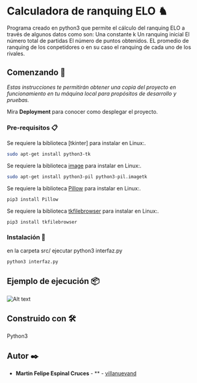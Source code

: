 # Calculadora de ranquing ELO ♞

Programa creado en python3 que permite el cálculo del ranquing ELO a través de algunos datos como son:
Una constante k
Un ranquing inicial
El número total de partidas 
El número de puntos obtenidos.
EL promedio de ranquing de los conpetidores o en su caso el ranquing de cada uno de los rivales.

## Comenzando 🚀

_Estas instrucciones te permitirán obtener una copia del proyecto en funcionamiento en tu máquina local para propósitos de desarrollo y pruebas._

Mira **Deployment** para conocer como desplegar el proyecto.


### Pre-requisitos 📋

Se requiere la biblioteca  [tkinter] para instalar en Linux:.

```bash
sudo apt-get install python3-tk
```
Se requiere la biblioteca  [image](https://pypi.org/project/image/) para instalar en Linux:.

```bash
sudo apt-get install python3-pil python3-pil.imagetk
```

Se requiere la biblioteca  [Pillow](https://pypi.org/project/Pillow/2.2.2/) para instalar en Linux:.

```bash
pip3 install Pillow
```
Se requiere la biblioteca  [tkfilebrowser](https://pypi.org/project/tkfilebrowser/) para instalar en Linux:.

```bash
pip3 install tkfilebrowser
```

### Instalación 🔧

en la carpeta src/ ejecutar python3 interfaz.py

```bash
python3 interfaz.py
```

## Ejemplo de ejecución 📦

![Alt text](ejecución.png?raw=true "Title") 


## Construido con 🛠️

Python3

## Autor ✒️

* **Martin Felipe Espinal Cruces** - ** - [villanuevand](https://https://github.com/Cofy43)
